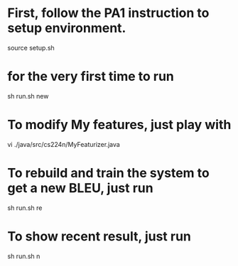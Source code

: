 # First, follow the PA1 instruction to setup environment.

source setup.sh

# for the very first time to run
sh run.sh new

# To modify My features, just play with 

vi ./java/src/cs224n/MyFeaturizer.java

# To rebuild and train the system to get a new BLEU, just run

sh run.sh re

# To show recent result, just run

sh run.sh n
